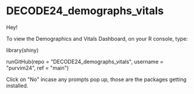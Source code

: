 # DECODE24_demographs_vitals

Hey!

To view the Demographics and Vitals Dashboard, on your R console, type:

library(shiny) 

runGitHub(repo = "DECODE24_demographs_vitals", username = "purvim24", ref = "main")

Click on "No" incase any prompts pop up, those are the packages getting installed.
